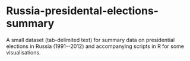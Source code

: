 # Russia-presidental-elections-summary
A small dataset (tab-delimited text) for summary data on presidential elections in Russia (1991--2012) and accompanying scripts in R for some visualisations.
